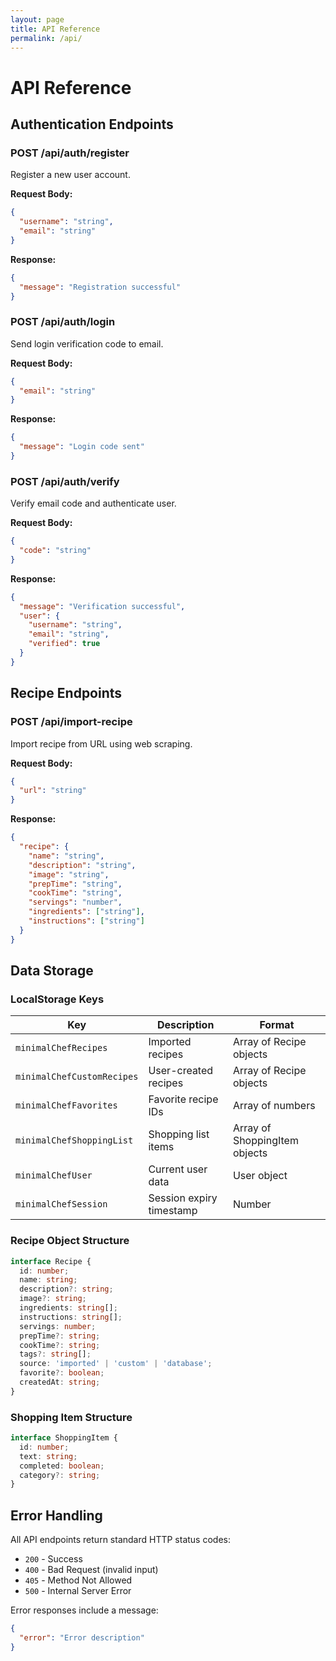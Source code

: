 ```yaml
---
layout: page
title: API Reference
permalink: /api/
---
```


# API Reference

## Authentication Endpoints

### POST /api/auth/register
Register a new user account.

**Request Body:**
```json
{
  "username": "string",
  "email": "string"
}
```

**Response:**
```json
{
  "message": "Registration successful"
}
```

### POST /api/auth/login
Send login verification code to email.

**Request Body:**
```json
{
  "email": "string"
}
```

**Response:**
```json
{
  "message": "Login code sent"
}
```

### POST /api/auth/verify
Verify email code and authenticate user.

**Request Body:**
```json
{
  "code": "string"
}
```

**Response:**
```json
{
  "message": "Verification successful",
  "user": {
    "username": "string",
    "email": "string",
    "verified": true
  }
}
```

## Recipe Endpoints

### POST /api/import-recipe
Import recipe from URL using web scraping.

**Request Body:**
```json
{
  "url": "string"
}
```

**Response:**
```json
{
  "recipe": {
    "name": "string",
    "description": "string",
    "image": "string",
    "prepTime": "string",
    "cookTime": "string",
    "servings": "number",
    "ingredients": ["string"],
    "instructions": ["string"]
  }
}
```

## Data Storage

### LocalStorage Keys

| Key | Description | Format |
|-----|-------------|--------|
| `minimalChefRecipes` | Imported recipes | Array of Recipe objects |
| `minimalChefCustomRecipes` | User-created recipes | Array of Recipe objects |
| `minimalChefFavorites` | Favorite recipe IDs | Array of numbers |
| `minimalChefShoppingList` | Shopping list items | Array of ShoppingItem objects |
| `minimalChefUser` | Current user data | User object |
| `minimalChefSession` | Session expiry timestamp | Number |

### Recipe Object Structure

```typescript
interface Recipe {
  id: number;
  name: string;
  description?: string;
  image?: string;
  ingredients: string[];
  instructions: string[];
  servings: number;
  prepTime?: string;
  cookTime?: string;
  tags?: string[];
  source: 'imported' | 'custom' | 'database';
  favorite?: boolean;
  createdAt: string;
}
```

### Shopping Item Structure

```typescript
interface ShoppingItem {
  id: number;
  text: string;
  completed: boolean;
  category?: string;
}
```

## Error Handling

All API endpoints return standard HTTP status codes:

- `200` - Success
- `400` - Bad Request (invalid input)
- `405` - Method Not Allowed
- `500` - Internal Server Error

Error responses include a message:
```json
{
  "error": "Error description"
}
```
